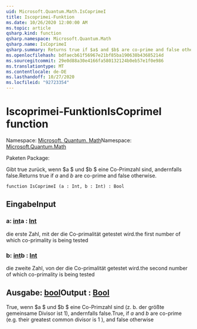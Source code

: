 ```yaml
---
uid: Microsoft.Quantum.Math.IsCoprimeI
title: Iscoprimei-Funktion
ms.date: 10/26/2020 12:00:00 AM
ms.topic: article
qsharp.kind: function
qsharp.namespace: Microsoft.Quantum.Math
qsharp.name: IsCoprimeI
qsharp.summary: Returns true if $a$ and $b$ are co-prime and false otherwise.
ms.openlocfilehash: bdfaecb61f56967e21bf85ba190638b43685214d
ms.sourcegitcommit: 29e0d88a30e4166fa580132124b0eb57e1f0e986
ms.translationtype: MT
ms.contentlocale: de-DE
ms.lasthandoff: 10/27/2020
ms.locfileid: "92723354"
---
```

# <a name="iscoprimei-function"></a><span data-ttu-id="745e0-102">Iscoprimei-Funktion</span><span class="sxs-lookup"><span data-stu-id="745e0-102">IsCoprimeI function</span></span>

<span data-ttu-id="745e0-103">Namespace: [Microsoft. Quantum. Math](xref:Microsoft.Quantum.Math)</span><span class="sxs-lookup"><span data-stu-id="745e0-103">Namespace: [Microsoft.Quantum.Math](xref:Microsoft.Quantum.Math)</span></span>

<span data-ttu-id="745e0-104">Paketen [](https://nuget.org/packages/)</span><span class="sxs-lookup"><span data-stu-id="745e0-104">Package: [](https://nuget.org/packages/)</span></span>


<span data-ttu-id="745e0-105">Gibt true zurück, wenn $a $ und $b $ eine Co-Primzahl sind, andernfalls false.</span><span class="sxs-lookup"><span data-stu-id="745e0-105">Returns true if $a$ and $b$ are co-prime and false otherwise.</span></span>

```qsharp
function IsCoprimeI (a : Int, b : Int) : Bool
```


## <a name="input"></a><span data-ttu-id="745e0-106">Eingabe</span><span class="sxs-lookup"><span data-stu-id="745e0-106">Input</span></span>

### <a name="a--int"></a><span data-ttu-id="745e0-107">a: [int](xref:microsoft.quantum.lang-ref.int)</span><span class="sxs-lookup"><span data-stu-id="745e0-107">a : [Int](xref:microsoft.quantum.lang-ref.int)</span></span>

<span data-ttu-id="745e0-108">die erste Zahl, mit der die Co-primalität getestet wird.</span><span class="sxs-lookup"><span data-stu-id="745e0-108">the first number of which co-primality is being tested</span></span>


### <a name="b--int"></a><span data-ttu-id="745e0-109">b: [int](xref:microsoft.quantum.lang-ref.int)</span><span class="sxs-lookup"><span data-stu-id="745e0-109">b : [Int](xref:microsoft.quantum.lang-ref.int)</span></span>

<span data-ttu-id="745e0-110">die zweite Zahl, von der die Co-primalität getestet wird.</span><span class="sxs-lookup"><span data-stu-id="745e0-110">the second number of which co-primality is being tested</span></span>



## <a name="output--bool"></a><span data-ttu-id="745e0-111">Ausgabe: [bool](xref:microsoft.quantum.lang-ref.bool)</span><span class="sxs-lookup"><span data-stu-id="745e0-111">Output : [Bool](xref:microsoft.quantum.lang-ref.bool)</span></span>

<span data-ttu-id="745e0-112">True, wenn $a $ und $b $ eine Co-Primzahl sind (z. b. der größte gemeinsame Divisor ist 1), andernfalls false.</span><span class="sxs-lookup"><span data-stu-id="745e0-112">True, if $a$ and $b$ are co-prime (e.g. their greatest common divisor is 1 ), and false otherwise</span></span>